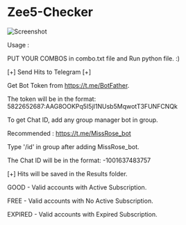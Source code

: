 # Zee5-Checker

![Screenshot](https://user-images.githubusercontent.com/72512623/213348562-9e277219-5b11-471d-8a93-4ee36cab6f3d.jpg)

Usage :

PUT YOUR COMBOS in combo.txt file and Run python file. :)


[+] Send Hits to Telegram [+]

Get Bot Token from https://t.me/BotFather.

The token will be in the format: 5822652687:AAG8OOKPq5I5jI1NUsb5MqwotT3FUNFCNQk

To get Chat ID, add any group manager bot in group.

Recommended : https://t.me/MissRose_bot

Type '/id' in group after adding MissRose_bot.

The Chat ID will be in the format: -1001637483757


[+] Hits will be saved in the Results folder.

GOOD    - Valid accounts with Active Subscription.

FREE    - Valid accounts with No Active Subscription.

EXPIRED - Valid accounts with Expired Subscription.
